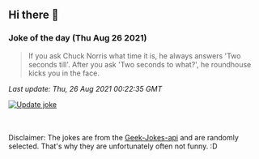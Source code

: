 ## Hi there 👋

### Joke of the day (Thu Aug 26 2021)
<!-- joke -->
>If you ask Chuck Norris what time it is, he always answers 'Two seconds till'. After you ask 'Two seconds to what?', he roundhouse kicks you in the face.
<!-- /joke -->

*Last update: Thu, 26 Aug 2021 00:22:35 GMT*

[![Update joke](https://github.com/nclskfm/nclskfm/actions/workflows/joke.yml/badge.svg)](https://github.com/nclskfm/nclskfm/actions/workflows/joke.yml)

<br><br>
Disclaimer: The jokes are from the [Geek-Jokes-api](https://github.com/sameerkumar18/geek-joke-api) and are randomly selected. That's why they are unfortunately often not funny. :D
